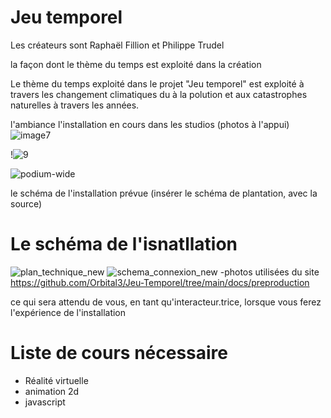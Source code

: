 # Jeu temporel
Les créateurs sont Raphaël Fillion et Philippe Trudel

la façon dont le thème du temps est exploité dans la création 

Le thème du temps exploité dans le projet "Jeu temporel" est exploité à travers les changement climatiques du à la polution et aux catastrophes naturelles à travers les années.

l'ambiance
l'installation en cours dans les studios (photos à l'appui)
![image7](https://user-images.githubusercontent.com/89647723/156031826-3fd535ff-5885-4933-ab5d-80344908e679.jpeg)

!![9](https://user-images.githubusercontent.com/89647723/156031980-af4c33f9-663a-4f2d-be45-9ca31c183add.jpg)


![podium-wide](https://user-images.githubusercontent.com/89647723/156032166-d4dcd082-5dfe-40cf-8727-c7c24f81b5f0.jpeg)

le schéma de l'installation prévue (insérer le schéma de plantation, avec la source)

 # Le schéma de l'isnatllation
![plan_technique_new](https://user-images.githubusercontent.com/89647723/156032819-d831b10a-0a98-42f1-9176-258e4c783853.png)
![schema_connexion_new](https://user-images.githubusercontent.com/89647723/156032824-ebc4a3e6-b8c9-4469-a8c3-381738fc530a.png)
-photos utilisées du site https://github.com/Orbital3/Jeu-Temporel/tree/main/docs/preproduction

ce qui sera attendu de vous, en tant qu'interacteur.trice, lorsque vous ferez l'expérience de l'installation

# Liste de cours nécessaire
- Réalité virtuelle
- animation 2d
- javascript
